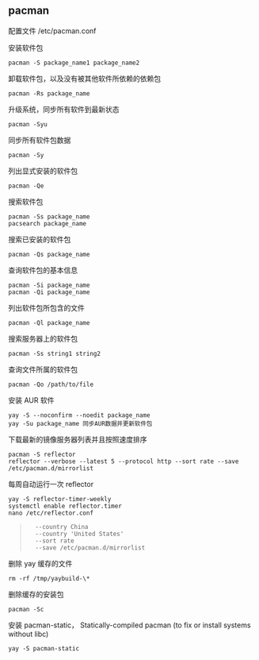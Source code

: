 ## pacman

配置文件 /etc/pacman.conf

安装软件包

```
pacman -S package_name1 package_name2
```

卸载软件包，以及没有被其他软件所依赖的依赖包

```
pacman -Rs package_name
```

升级系统，同步所有软件到最新状态

```
pacman -Syu
```

同步所有软件包数据

```
pacman -Sy
```

列出显式安装的软件包

```
pacman -Qe
```

搜索软件包

```
pacman -Ss package_name
pacsearch package_name
```

搜索已安装的软件包

```
pacman -Qs package_name
```

查询软件包的基本信息

```
pacman -Si package_name
pacman -Qi package_name
```

列出软件包所包含的文件

```
pacman -Ql package_name
```

搜索服务器上的软件包

```
pacman -Ss string1 string2
```

查询文件所属的软件包

```
pacman -Qo /path/to/file
```

安装 AUR 软件

```
yay -S --noconfirm --noedit package_name
yay -Su package_name 同步AUR数据并更新软件包
```

下载最新的镜像服务器列表并且按照速度排序

```
pacman -S reflector
reflector --verbose --latest 5 --protocol http --sort rate --save /etc/pacman.d/mirrorlist
```

每周自动运行一次 reflector

```
yay -S reflector-timer-weekly
systemctl enable reflector.timer
nano /etc/reflector.conf
```

> ```
>   --country China
>   --country 'United States'
>   --sort rate
>   --save /etc/pacman.d/mirrorlist
> ```

删除 yay 缓存的文件

```
rm -rf /tmp/yaybuild-\*
```

删除缓存的安装包

```
pacman -Sc
```

安装 pacman-static， Statically-compiled pacman (to fix or install systems without libc)

```
yay -S pacman-static
```
